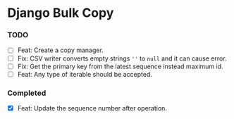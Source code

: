# Django Bulk Copy


### TODO
- [ ] Feat: Create a copy manager.
- [ ] Fix: CSV writer converts empty strings `''` to `null` and it can cause error.
- [ ] Fix: Get the primary key from the latest sequence instead maximum id.
- [ ] Feat: Any type of iterable should be accepted.
### Completed
- [X] Feat: Update the sequence number after operation.